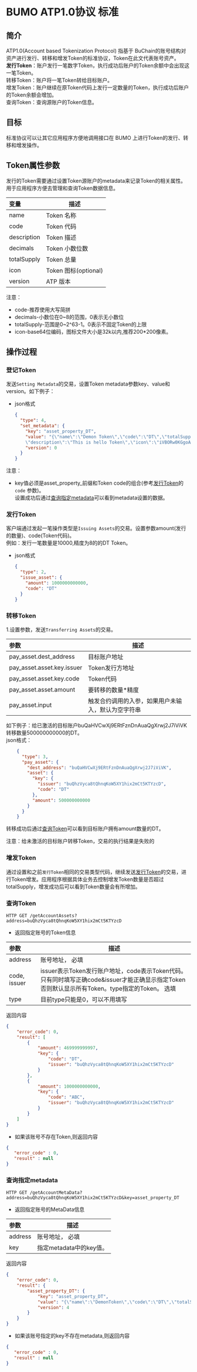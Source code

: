 # BUMO ATP1.0协议 标准

## 简介

ATP1.0(Account based Tokenization Protocol) 指基于 BuChain的账号结构对资产进行发行、转移和增发Token的标准协议，Token在此文代表账号资产。  
**发行Token**：账户发行一笔数字Token，执行成功后账户的Token余额中会出现这一笔Token。  
转移Token：账户将一笔Token转给目标账户。  
增发Token：账户继续在原Token代码上发行一定数量的Token，执行成功后账户的Token余额会增加。  
查询Token：查询源账户的Token信息。

## 目标

标准协议可以让其它应用程序方便地调用接口在 BUMO 上进行Token的发行、转移和增发操作。


## Token属性参数
发行的Token需要通过设置Token源账户的metadata来记录Token的相关属性。用于应用程序方便去管理和查询Token数据信息。  

| 变量        | 描述                    |  
| :----------- | --------------------------- |
|name          | Token 名称                 |
|code          | Token 代码                  |
|description   | Token 描述                  |
|decimals      | Token 小数位数              |
|totalSupply   | Token 总量                  |
|icon          | Token 图标(optional)                  |
|version       | ATP 版本                |  

注意：
- code-推荐使用大写简拼
- decimals-小数位在0~8的范围，0表示无小数位
- totalSupply-范围是0~2^63-1。0表示不固定Token的上限
- icon-base64位编码，图标文件大小是32k以内,推荐200*200像素。



## 操作过程

### 登记Token
发送`Setting Metadata`的交易，设置Token metadata参数key、value和version。如下例子：  
- json格式

    ```JSON
    {
      "type": 4,
      "set_metadata": {
        "key": "asset_property_DT",
        "value": "{\"name\":\"Demon Token\",\"code\":\"DT\",\"totalSupply\":\"10000000000000\",\"decimals\":8,
        \"description\":\"This is hello Token\",\"icon\":\"iVBORw0KGgoAAAANSUhEUgAAAAE....\",\"version\":\"1.0\"}",
        "version": 0
      }
    }
    ```
注意：
- key值必须是asset_property_前缀和Token code的组合(参考[发行Token](#发行token)的 `code` 参数)。  
设置成功后通过[查询指定metadata](#查询指定metadata)可以看到metadata设置的数据。

### 发行Token  
客户端通过发起一笔操作类型是`Issuing Assets`的交易。设置参数amount(发行的数量)、code(Token代码)。  
例如：发行一笔数量是10000,精度为8的的DT Token。

- json格式

    ```json
    {
      "type": 2,
      "issue_asset": {
        "amount": 1000000000000,
        "code": "DT"
      }
    }
    ```

### 转移Token  
1.设置参数，发送`Transferring Assets`的交易。  

|参数|描述
|:--- | --- 
|pay_asset.dest_address |  目标账户地址
|pay_asset.asset.key.issuer|  Token发行方地址
|pay_asset.asset.key.code|  Token代码
|pay_asset.asset.amount|  要转移的数量*精度
|pay_asset.input|  触发合约调用的入参，如果用户未输入，默认为空字符串  


如下例子：给已激活的目标账户buQaHVCwXj9ERtFznDnAuaQgXrwj2J7iViVK转移数量500000000000的DT。  
json格式：
```JSON
    {
      "type": 3,
      "pay_asset": {
        "dest_address": "buQaHVCwXj9ERtFznDnAuaQgXrwj2J7iViVK",
        "asset": {
          "key": {
            "issuer": "buQhzVyca8tQhnqKoW5XY1hix2mCt5KTYzcD",
            "code": "DT"
          },
          "amount": 500000000000
        }
      }
    }
  ```  
  转移成功后通过[查询Token](#查询token)可以看到目标账户拥有amount数量的DT。  

  注意：给未激活的目标账户转移Token，交易的执行结果是失败的
### 增发Token  
通过设置和之前`发行Token`相同的交易类型代码，继续发送[发行Token](#发行token)的交易，进行Token增发。应用程序根据具体业务去控制增发Token数量是否超过totalSupply，增发成功后可以看到Token数量会有所增加。  


### 查询Token

```text
HTTP GET /getAccountAssets?address=buQhzVyca8tQhnqKoW5XY1hix2mCt5KTYzcD
```

 - 返回指定账号的Token信息

| 参数         | 描述                                                                                                                                                    |
| :----------- | ------------------------------------------------------------------------------------------------------------------------------------------------------- |
| address      | 账号地址， 必填  |
| code, issuer | issuer表示Token发行账户地址，code表示Token代码。只有同时填写正确code&issuer才能正确显示指定Token否则默认显示所有Token。type指定的Token。 选填|
| type      | 目前type只能是0，可以不用填写  |

返回内容

```json
{
    "error_code": 0,
    "result": [
        {
            "amount": 469999999997,
            "key": {
                "code": "DT",
                "issuer": "buQhzVyca8tQhnqKoW5XY1hix2mCt5KTYzcD"
            }
        },
        {
            "amount": 1000000000000,
            "key": {
                "code": "ABC",
                "issuer": "buQhzVyca8tQhnqKoW5XY1hix2mCt5KTYzcD"
            }
        }
    ]
}

```

- 如果该账号不存在Token,则返回内容

```json
{
   "error_code" : 0,
   "result" : null
}
```    
### 查询指定metadata

```text
HTTP GET /getAccountMetaData?address=buQhzVyca8tQhnqKoW5XY1hix2mCt5KTYzcD&key=asset_property_DT
```

 - 返回指定账号的MetaData信息

| 参数         | 描述                                                                                                                                                    |
| :----------- | ------------------------------------------------------------------------------------------------------------------------------------------------------- |
| address      | 账号地址， 必填  |
| key      | 指定metadata中的key值。   |

返回内容

```json
{
    "error_code": 0,
    "result": {
        "asset_property_DT": {
            "key": "asset_property_DT",
            "value": "{\"name\":\"DemonToken\",\"code\":\"DT\",\"totalSupply\":\"1000000000000\",\"decimals\":8,\"description\":\"This is hello Token\",\"icon\":\"iVBORw0KGgoAAAANSUhEUgAAAAE\",\"version\":\"1.0\"}",
            "version": 4
        }
    }
}

```

- 如果该账号指定的key不存在metadata,则返回内容

```json
{
   "error_code" : 0,
   "result" : null
}
```  






